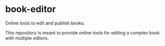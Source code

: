 # book-editor

Online tools to edit and publish books.

This repository is meant to provide online tools for editing a complex book with multiple editors.
